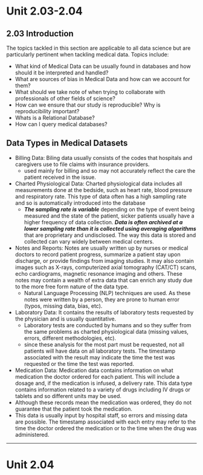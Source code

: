 # Unit 2.03-2.04

## 2.03 Introduction

The topics tackled in this section are applicable to all data science but are particularly pertinent when tackling medical data. Topics include:
   * What kind of Medical Data can be usually found in databases and how should it be interpreted and handled?
   * What are sources of bias in Medical Data and how can we account for them?
   * What should we take note of when trying to collaborate with professionals of other fields of science?
   * How can we ensure that our study is reproducible? Why is reproducibility important?
   * Whats is a Relational Database?
   * How can I query medical databases?
   
## Data Types in Medical Datasets

  * Billing Data: Biling data usually consists of the codes that hospitals and caregivers use to file claims with insurance providers. 
     * used mainly for billing and so may not accurately reflect the care the patient received in the issue.
  * Charted Physiological Data: Charted physiological data includes all measurements done at the bedside, such as heart rate, blood pressure and respiratory rate. This type of data often has a high sampling rate and so is automatically introduced into the database
     * ***The sampling rate is variable*** depending on the type of event being measured and the state of the patient, sicker patients usually have a higher frequency of data collection. ***Data is often archived at a lower sampling rate than it is collected using averaging algorithms*** that are proprietary and undisclosed. The way this data is stored and collected can vary widely between medical centers.
  * Notes and Reports: Notes are usually written up by nurses or medical doctors to record patient progress, summarize a patient stay upon discharge, or provide findings from imaging studies. It may also contain images such as X-rays, computerized axial tomography (CAT/CT) scans, echo cardiograms, magnetic resonance imaging and others. These notes may contain a wealth of extra data that can enrich any study due to the more free form nature of the data type.
    * Natural Language Processing (NLP) techniques are used. As these notes were written by a person, they are prone to human error (typos, missing data, bias, etc).
  * Laboratory Data: It contains the results of laboratory tests requested by the physician and is usually quantitative.
    * Laboratory tests are conducted by humans and so they suffer from the same problems as charted physiological data (missing values, errors, different methodologies, etc).
    * since these analysis for the most part must be requested, not all patients will have data on all laboratory tests. The timestamp associated with the result may indicate the time the test was requested or the time the test was reported.
  * Medication Data: Medication data contains information on what medication the doctor ordered for each patient. This will include a dosage and, if the medication is infused, a delivery rate. This data type contains information related to a variety of drugs including IV drugs or tablets and so different units may be used.
   * Although these records mean the medication was ordered, they do not guarantee that the patient took the medication.
   * This data is usually input by hospital staff, so errors and missing data are possible. The timestamp associated with each entry may refer to the time the doctor ordered the medication or to the time when the drug was administered.

   
---

# Unit 2.04
